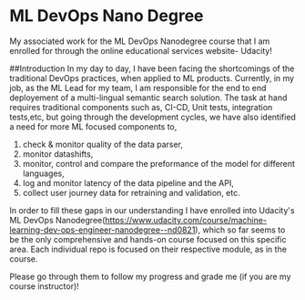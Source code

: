 # ML DevOps Nano Degree
My associated work for the ML DevOps Nanodegree course that I am enrolled for through the online educational services website- Udacity!

##Introduction
In my day to day, I have been facing the shortcomings of the traditional DevOps practices, when applied to ML products. Currently, in my job, as the ML Lead for my team, I am responsible for the end to end deployement of a multi-lingual semantic search solution. The task at hand requires traditional components such as, CI-CD, Unit tests, integration tests,etc, but going through the development cycles, we have also identified a need for more ML focused components to,

1. check & monitor quality of the data parser,
2. monitor datashifts,
3. monitor, control and compare the preformance of the model for different languages,
4. log and monitor latency of the data pipeline and the API,
5. collect user journey data for retraining and validation, etc.

In order to fill these gaps in our understanding I have enrolled into Udacity's ML DevOps Nanodegree(https://www.udacity.com/course/machine-learning-dev-ops-engineer-nanodegree--nd0821), which so far seems to be the only comprehensive and hands-on course focused on this specific area. Each individual repo is focused on their respective module, as in the course.

Please go through them to follow my progress and grade me (if you are my course instructor)!

